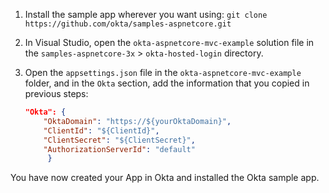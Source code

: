 1. Install the sample app wherever you want using: `git clone https://github.com/okta/samples-aspnetcore.git`
2. In Visual Studio, open the `okta-aspnetcore-mvc-example` solution file in the `samples-aspnetcore-3x` > `okta-hosted-login` directory.
3. Open the `appsettings.json` file in the `okta-aspnetcore-mvc-example` folder, and in the `Okta` section, add the information that you copied in previous steps:

    ```json
    "Okta": {
    	"OktaDomain": "https://${yourOktaDomain}",
    	"ClientId": "${ClientId}",
    	"ClientSecret": "${ClientSecret}",
    	"AuthorizationServerId": "default"
         }
    ```

You have now created your App in Okta and installed the Okta <StackSelector snippet="applang" noSelector inline /> sample app.
